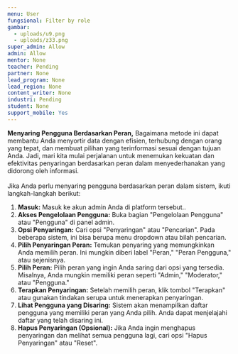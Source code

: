 ```yaml
---
menu: User
fungsional: Filter by role
gambar:
  - uploads/u9.png
  - uploads/z33.png
super_admin: Allow
admin: Allow
mentor: None
teacher: Pending
partner: None
lead_program: None
lead_region: None
content_writer: None
industri: Pending
student: None
support_mobile: Yes
---
```

**Menyaring Pengguna Berdasarkan Peran,** Bagaimana metode ini dapat membantu Anda menyortir data dengan efisien, terhubung dengan orang yang tepat, dan membuat pilihan yang terinformasi sesuai dengan tujuan Anda. Jadi, mari kita mulai perjalanan untuk menemukan kekuatan dan efektivitas penyaringan berdasarkan peran dalam menyederhanakan yang didorong oleh informasi.\
\
Jika Anda perlu menyaring pengguna berdasarkan peran dalam sistem, ikuti langkah-langkah berikut:

1. **Masuk:** Masuk ke akun admin Anda di platform tersebut..
2. **Akses Pengelolaan Pengguna:** Buka bagian "Pengelolaan Pengguna" atau "Pengguna" di panel admin.
3. **Opsi Penyaringan:** Cari opsi "Penyaringan" atau "Pencarian". Pada beberapa sistem, ini bisa berupa menu dropdown atau bilah pencarian.
4. **Pilih Penyaringan Peran:** Temukan penyaring yang memungkinkan Anda memilih peran. Ini mungkin diberi label "Peran," "Peran Pengguna," atau sejenisnya.
5. **Pilih Peran:** Pilih peran yang ingin Anda saring dari opsi yang tersedia. Misalnya, Anda mungkin memiliki peran seperti "Admin," "Moderator," atau "Pengguna."
6. **Terapkan Penyaringan:** Setelah memilih peran, klik tombol "Terapkan" atau gunakan tindakan serupa untuk menerapkan penyaringan.
7. **Lihat Pengguna yang Disaring:** Sistem akan menampilkan daftar pengguna yang memiliki peran yang Anda pilih. Anda dapat menjelajahi daftar yang telah disaring ini.
8. **Hapus Penyaringan (Opsional):** Jika Anda ingin menghapus penyaringan dan melihat semua pengguna lagi, cari opsi "Hapus Penyaringan" atau "Reset".